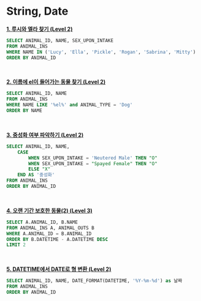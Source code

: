 # String, Date

**[1. 루시와 엘라 찾기 (Level 2)](https://programmers.co.kr/learn/courses/30/lessons/59046)**

```sql
SELECT ANIMAL_ID, NAME, SEX_UPON_INTAKE
FROM ANIMAL_INS
WHERE NAME IN ('Lucy', 'Ella', 'Pickle', 'Rogan', 'Sabrina', 'Mitty')
ORDER BY ANIMAL_ID
```

<br/>

**[2. 이름에 el이 들어가는 동물 찾기 (Level 2)](https://programmers.co.kr/learn/courses/30/lessons/59047)**

```sql
SELECT ANIMAL_ID, NAME
FROM ANIMAL_INS
WHERE NAME LIKE '%el%' and ANIMAL_TYPE = 'Dog'
ORDER BY NAME
```

<br/>

**[3. 중성화 여부 파악하기 (Level 2)](https://programmers.co.kr/learn/courses/30/lessons/59409)**

```sql
SELECT ANIMAL_ID, NAME,
    CASE
        WHEN SEX_UPON_INTAKE = 'Neutered Male' THEN "O"
        WHEN SEX_UPON_INTAKE = "Spayed Female" THEN "O"
        ELSE "X"
    END AS '중성화'
FROM ANIMAL_INS
ORDER BY ANIMAL_ID
```

<br/>

**[4. 오랜 기간 보호한 동물(2) (Level 3)](https://programmers.co.kr/learn/courses/30/lessons/59411)**

```sql
SELECT A.ANIMAL_ID, B.NAME
FROM ANIMAL_INS A, ANIMAL_OUTS B
WHERE A.ANIMAL_ID = B.ANIMAL_ID
ORDER BY B.DATETIME - A.DATETIME DESC
LIMIT 2
```

<br/>

**[5. DATETIME에서 DATE로 형 변환 (Level 2)](https://programmers.co.kr/learn/courses/30/lessons/59414)**

```sql
SELECT ANIMAL_ID, NAME, DATE_FORMAT(DATETIME, '%Y-%m-%d') as 날짜
FROM ANIMAL_INS
ORDER BY ANIMAL_ID
```
